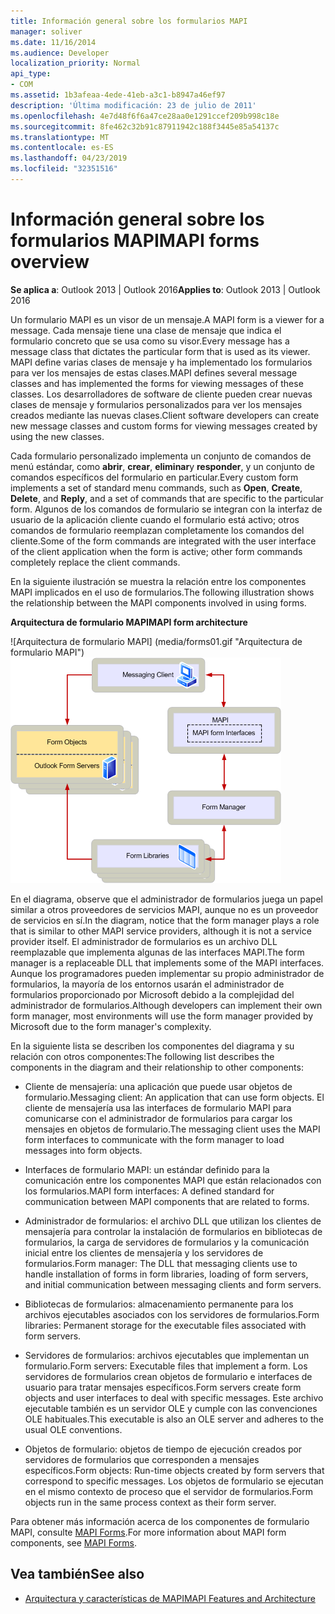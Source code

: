 ```yaml
---
title: Información general sobre los formularios MAPI
manager: soliver
ms.date: 11/16/2014
ms.audience: Developer
localization_priority: Normal
api_type:
- COM
ms.assetid: 1b3afeaa-4ede-41eb-a3c1-b8947a46ef97
description: 'Última modificación: 23 de julio de 2011'
ms.openlocfilehash: 4e7d48f6f6a47ce28aa0e1291ccef209b998c18e
ms.sourcegitcommit: 8fe462c32b91c87911942c188f3445e85a54137c
ms.translationtype: MT
ms.contentlocale: es-ES
ms.lasthandoff: 04/23/2019
ms.locfileid: "32351516"
---
```

# <a name="mapi-forms-overview"></a><span data-ttu-id="741fc-103">Información general sobre los formularios MAPI</span><span class="sxs-lookup"><span data-stu-id="741fc-103">MAPI forms overview</span></span>
  
<span data-ttu-id="741fc-104">**Se aplica a**: Outlook 2013 | Outlook 2016</span><span class="sxs-lookup"><span data-stu-id="741fc-104">**Applies to**: Outlook 2013 | Outlook 2016</span></span> 
  
<span data-ttu-id="741fc-105">Un formulario MAPI es un visor de un mensaje.</span><span class="sxs-lookup"><span data-stu-id="741fc-105">A MAPI form is a viewer for a message.</span></span> <span data-ttu-id="741fc-106">Cada mensaje tiene una clase de mensaje que indica el formulario concreto que se usa como su visor.</span><span class="sxs-lookup"><span data-stu-id="741fc-106">Every message has a message class that dictates the particular form that is used as its viewer.</span></span> <span data-ttu-id="741fc-107">MAPI define varias clases de mensaje y ha implementado los formularios para ver los mensajes de estas clases.</span><span class="sxs-lookup"><span data-stu-id="741fc-107">MAPI defines several message classes and has implemented the forms for viewing messages of these classes.</span></span> <span data-ttu-id="741fc-108">Los desarrolladores de software de cliente pueden crear nuevas clases de mensaje y formularios personalizados para ver los mensajes creados mediante las nuevas clases.</span><span class="sxs-lookup"><span data-stu-id="741fc-108">Client software developers can create new message classes and custom forms for viewing messages created by using the new classes.</span></span>
  
<span data-ttu-id="741fc-109">Cada formulario personalizado implementa un conjunto de comandos de menú estándar, como **abrir**, **crear**, **eliminar**y **responder**, y un conjunto de comandos específicos del formulario en particular.</span><span class="sxs-lookup"><span data-stu-id="741fc-109">Every custom form implements a set of standard menu commands, such as **Open**, **Create**, **Delete**, and **Reply**, and a set of commands that are specific to the particular form.</span></span> <span data-ttu-id="741fc-110">Algunos de los comandos de formulario se integran con la interfaz de usuario de la aplicación cliente cuando el formulario está activo; otros comandos de formulario reemplazan completamente los comandos del cliente.</span><span class="sxs-lookup"><span data-stu-id="741fc-110">Some of the form commands are integrated with the user interface of the client application when the form is active; other form commands completely replace the client commands.</span></span> 
  
<span data-ttu-id="741fc-111">En la siguiente ilustración se muestra la relación entre los componentes MAPI implicados en el uso de formularios.</span><span class="sxs-lookup"><span data-stu-id="741fc-111">The following illustration shows the relationship between the MAPI components involved in using forms.</span></span> 
  
<span data-ttu-id="741fc-112">**Arquitectura de formulario MAPI**</span><span class="sxs-lookup"><span data-stu-id="741fc-112">**MAPI form architecture**</span></span>
  
<span data-ttu-id="741fc-113">![Arquitectura de formulario MAPI] (media/forms01.gif "Arquitectura de formulario MAPI")</span><span class="sxs-lookup"><span data-stu-id="741fc-113">![MAPI form architecture](media/forms01.gif "MAPI form architecture")</span></span>
  
<span data-ttu-id="741fc-114">En el diagrama, observe que el administrador de formularios juega un papel similar a otros proveedores de servicios MAPI, aunque no es un proveedor de servicios en sí.</span><span class="sxs-lookup"><span data-stu-id="741fc-114">In the diagram, notice that the form manager plays a role that is similar to other MAPI service providers, although it is not a service provider itself.</span></span> <span data-ttu-id="741fc-115">El administrador de formularios es un archivo DLL reemplazable que implementa algunas de las interfaces MAPI.</span><span class="sxs-lookup"><span data-stu-id="741fc-115">The form manager is a replaceable DLL that implements some of the MAPI interfaces.</span></span> <span data-ttu-id="741fc-116">Aunque los programadores pueden implementar su propio administrador de formularios, la mayoría de los entornos usarán el administrador de formularios proporcionado por Microsoft debido a la complejidad del administrador de formularios.</span><span class="sxs-lookup"><span data-stu-id="741fc-116">Although developers can implement their own form manager, most environments will use the form manager provided by Microsoft due to the form manager's complexity.</span></span>
  
<span data-ttu-id="741fc-117">En la siguiente lista se describen los componentes del diagrama y su relación con otros componentes:</span><span class="sxs-lookup"><span data-stu-id="741fc-117">The following list describes the components in the diagram and their relationship to other components:</span></span>
  
- <span data-ttu-id="741fc-118">Cliente de mensajería: una aplicación que puede usar objetos de formulario.</span><span class="sxs-lookup"><span data-stu-id="741fc-118">Messaging client: An application that can use form objects.</span></span> <span data-ttu-id="741fc-119">El cliente de mensajería usa las interfaces de formulario MAPI para comunicarse con el administrador de formularios para cargar los mensajes en objetos de formulario.</span><span class="sxs-lookup"><span data-stu-id="741fc-119">The messaging client uses the MAPI form interfaces to communicate with the form manager to load messages into form objects.</span></span>
    
- <span data-ttu-id="741fc-120">Interfaces de formulario MAPI: un estándar definido para la comunicación entre los componentes MAPI que están relacionados con los formularios.</span><span class="sxs-lookup"><span data-stu-id="741fc-120">MAPI form interfaces: A defined standard for communication between MAPI components that are related to forms.</span></span>
    
- <span data-ttu-id="741fc-121">Administrador de formularios: el archivo DLL que utilizan los clientes de mensajería para controlar la instalación de formularios en bibliotecas de formularios, la carga de servidores de formularios y la comunicación inicial entre los clientes de mensajería y los servidores de formularios.</span><span class="sxs-lookup"><span data-stu-id="741fc-121">Form manager: The DLL that messaging clients use to handle installation of forms in form libraries, loading of form servers, and initial communication between messaging clients and form servers.</span></span>
    
- <span data-ttu-id="741fc-122">Bibliotecas de formularios: almacenamiento permanente para los archivos ejecutables asociados con los servidores de formularios.</span><span class="sxs-lookup"><span data-stu-id="741fc-122">Form libraries: Permanent storage for the executable files associated with form servers.</span></span>
    
- <span data-ttu-id="741fc-123">Servidores de formularios: archivos ejecutables que implementan un formulario.</span><span class="sxs-lookup"><span data-stu-id="741fc-123">Form servers: Executable files that implement a form.</span></span> <span data-ttu-id="741fc-124">Los servidores de formularios crean objetos de formulario e interfaces de usuario para tratar mensajes específicos.</span><span class="sxs-lookup"><span data-stu-id="741fc-124">Form servers create form objects and user interfaces to deal with specific messages.</span></span> <span data-ttu-id="741fc-125">Este archivo ejecutable también es un servidor OLE y cumple con las convenciones OLE habituales.</span><span class="sxs-lookup"><span data-stu-id="741fc-125">This executable is also an OLE server and adheres to the usual OLE conventions.</span></span>
    
- <span data-ttu-id="741fc-126">Objetos de formulario: objetos de tiempo de ejecución creados por servidores de formularios que corresponden a mensajes específicos.</span><span class="sxs-lookup"><span data-stu-id="741fc-126">Form objects: Run-time objects created by form servers that correspond to specific messages.</span></span> <span data-ttu-id="741fc-127">Los objetos de formulario se ejecutan en el mismo contexto de proceso que el servidor de formularios.</span><span class="sxs-lookup"><span data-stu-id="741fc-127">Form objects run in the same process context as their form server.</span></span>
    
<span data-ttu-id="741fc-128">Para obtener más información acerca de los componentes de formulario MAPI, consulte [MAPI Forms](mapi-forms.md).</span><span class="sxs-lookup"><span data-stu-id="741fc-128">For more information about MAPI form components, see [MAPI Forms](mapi-forms.md).</span></span>
  
## <a name="see-also"></a><span data-ttu-id="741fc-129">Vea también</span><span class="sxs-lookup"><span data-stu-id="741fc-129">See also</span></span>

- [<span data-ttu-id="741fc-130">Arquitectura y características de MAPI</span><span class="sxs-lookup"><span data-stu-id="741fc-130">MAPI Features and Architecture</span></span>](mapi-features-and-architecture.md)

